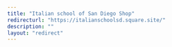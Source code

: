 ```yaml
---
title: "Italian school of San Diego Shop"
redirecturl: "https://italianschoolsd.square.site/"
description: ""
layout: "redirect"
---
```

